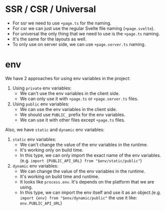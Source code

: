 # SSR / CSR / Universal

- For ssr we need to use `+page.ts` for the naming.
- For csr we can just use the regular Svelte file naming (`+page.svelte`).
- For universal the only thing that we need to use is the `+page.ts` naming.
- It's the same for the layouts as well.
- To only use on server side, we can use `+page.server.ts` naming.

# env

We have 2 approaches for using env variables in the project:

1. Using `private` env variables:
    - We can't use the env variables in the client side.
    - We can only use it with `+page.ts` or `+page.server.ts` files.
2. Using `public` env variables:
    - We can use the env variables in the client side.
    - We should use `PUBLIC_` prefix for the env variables.
    - We can use it with other files except `+page.ts` files.

Also, we have `static` and `dynamic` env variables:

1. `static` env variables:
    - We can't change the value of the env variables in the runtime.
    - It's working only on build time.
    - In this type, we can only import the exact name of the env variables.(e.g.
      `import {PUBLIC_API_URL} from "$env/static/public"`)
2. `dynamic` env variables:
    - We can change the value of the env variables in the runtime.
    - It's working on build time and runtime.
    - It looks like `process.env`. It's depends on the platform that we are using.
    - In this type, we can import the env itself and use it as an object.(e.g. `import {env} from "$env/dynamic/public"`
      the use it like: `env.PUBLIC_API_URL`)